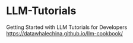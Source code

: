 # LLM-Tutorials
Getting Started with LLM Tutorials for Developers
https://datawhalechina.github.io/llm-cookbook/
